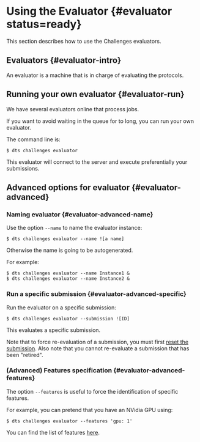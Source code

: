 # Using the Evaluator {#evaluator status=ready}

This section describes how to use the Challenges evaluators.


## Evaluators {#evaluator-intro}

An evaluator is a machine that is in charge of evaluating the protocols.

## Running your own evaluator {#evaluator-run}

We have several evaluators online that process jobs.

If you want to avoid waiting in the queue for to long, you can run your own evaluator.

The command line is:

    $ dts challenges evaluator
    
This evaluator will connect to the server and execute preferentially your submissions.



## Advanced options for evaluator {#evaluator-advanced}


### Naming evaluator {#evaluator-advanced-name}

Use the option `--name` to name the evaluator instance:

    $ dts challenges evaluator --name ![a name]
    
Otherwise the name is going to be autogenerated.

For example:

    $ dts challenges evaluator --name Instance1 &
    $ dts challenges evaluator --name Instance2 &

### Run a specific submission {#evaluator-advanced-specific}


Run the evaluator on a specific submission:

    $ dts challenges evaluator --submission ![ID]

This evaluates a specific submission.

Note that to force re-evaluation of a submission, you must first [reset the submission](#cli-reset).
Also note that you cannot re-evaluate a submission that has been "retired".


### (Advanced) Features specification {#evaluator-advanced-features}

The option `--features` is useful to force the identification of specific features.

For example, you can pretend that you have an NVidia GPU using:

    $ dts challenges evaluator --features 'gpu: 1'
    
You can find the list of features [here](#evaluation-features). 
